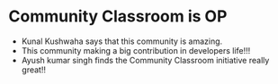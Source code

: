 # Community Classroom is OP

- Kunal Kushwaha says that this community is amazing.
- This community making a big contribution in developers life!!!
- Ayush kumar singh finds the Community Classroom initiative really great!!
